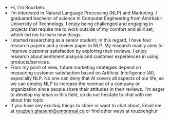 - Hi, I'm Rouzbeh.
- I’m interested in Natural Language Processing (NLP) and Marketing. I graduated bachelor of science in Computer Engineering from Amirkabir University of Technology. I enjoy being challenged and engaging in projects that require me to work outside of my comfort and skill set, which led me to learn new things.
- I started researching as a senior student; in this regard, I have four research papers and a review paper in NLP. My research mainly aims to improve customer satisfaction by exploring their reviews. I enjoy research about sentiment analysis and customer experiences in using products/services. 
- From my point of view, future marketing strategies depend on measuring customer satisfaction based on Artificial Intelligence (AI), especially NLP. No one can deny that AI covers all aspects of our life, so we can employ NLP to increase the revenue of a company or organization since people share their attitudes in their reviews. I'm eager to develop my ideas in this field, so do not hesitate to chat with me about this topic.
- If you have any exciting things to share or want to chat about, Email me at rouzbeh.ghasemi@umontreal.ca or find other ways at rouzbehgh.ir

<!---
RouzbehGh/RouzbehGh is a ✨ special ✨ repository because its `README.md` (this file) appears on your GitHub profile.
You can click the Preview link to take a look at your changes.
--->
